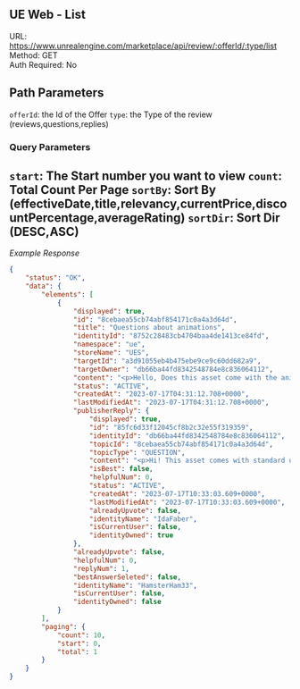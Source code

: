 ## UE Web - List

URL: https://www.unrealengine.com/marketplace/api/review/:offerId/:type/list \
Method: GET \
Auth Required: No

## Path Parameters

`offerId`: the Id of the Offer
`type`: the Type of the review (reviews,questions,replies)

### Query Parameters

`start`: The Start number you want to view
`count`: Total Count Per Page
`sortBy`: Sort By (effectiveDate,title,relevancy,currentPrice,discountPercentage,averageRating)
`sortDir`: Sort Dir (DESC,ASC)
---

_Example Response_

```json
{
    "status": "OK",
    "data": {
        "elements": [
            {
                "displayed": true,
                "id": "8cebaea55cb74abf854171c0a4a3d64d",
                "title": "Questions about animations",
                "identityId": "8752c28483cb4704baa4de1413ce84fd",
                "namespace": "ue",
                "storeName": "UES",
                "targetId": "a3d91055eb4b475ebe9ce9c60dd682a9",
                "targetOwner": "db66ba44fd8342548784e8c836064112",
                "content": "<p>Hello, Does this asset come with the animations seen in the youtube video?</p><p>Do you have those animations for the Unity version?</p><p>Thank you :)</p>",
                "status": "ACTIVE",
                "createdAt": "2023-07-17T04:31:12.708+0000",
                "lastModifiedAt": "2023-07-17T04:31:12.708+0000",
                "publisherReply": {
                    "displayed": true,
                    "id": "85fc6d33f12045cf8b2c32e55f319359",
                    "identityId": "db66ba44fd8342548784e8c836064112",
                    "topicId": "8cebaea55cb74abf854171c0a4a3d64d",
                    "topicType": "QUESTION",
                    "content": "<p>Hi! This asset comes with standard ue5 animations. </p><p>Unity project does not contain these animations because they are owned by Unreal Engine. This character has humanoid rig and you can use any animations from the store. However, I cannot help you with Unreal to Unity animations migration because I’ve never done it before. In theory, you can apply animations in Unreal engine and then export it as fbx. You can import this file to Unity. But again, I’ve never done it before so it’s just an assumption of what can be done.</p>",
                    "isBest": false,
                    "helpfulNum": 0,
                    "status": "ACTIVE",
                    "createdAt": "2023-07-17T10:33:03.609+0000",
                    "lastModifiedAt": "2023-07-17T10:33:03.609+0000",
                    "alreadyUpvote": false,
                    "identityName": "IdaFaber",
                    "isCurrentUser": false,
                    "identityOwned": true
                },
                "alreadyUpvote": false,
                "helpfulNum": 0,
                "replyNum": 1,
                "bestAnswerSeleted": false,
                "identityName": "HamsterHam33",
                "isCurrentUser": false,
                "identityOwned": false
            }
        ],
        "paging": {
            "count": 10,
            "start": 0,
            "total": 1
        }
    }
}
```